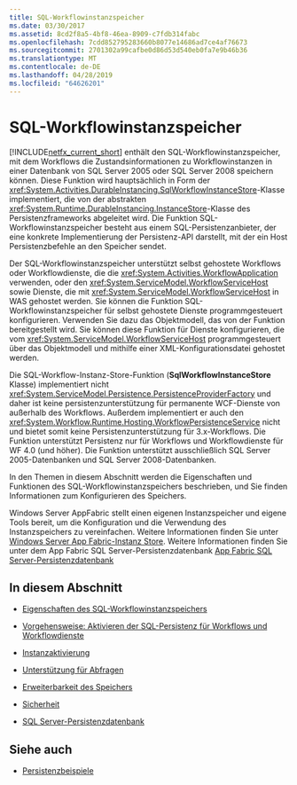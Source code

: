 ```yaml
---
title: SQL-Workflowinstanzspeicher
ms.date: 03/30/2017
ms.assetid: 8cd2f8a5-4bf8-46ea-8909-c7fdb314fabc
ms.openlocfilehash: 7cdd852795283660b8077e14686ad7ce4af76673
ms.sourcegitcommit: 2701302a99cafbe0d86d53d540eb0fa7e9b46b36
ms.translationtype: MT
ms.contentlocale: de-DE
ms.lasthandoff: 04/28/2019
ms.locfileid: "64626201"
---
```

# <a name="sql-workflow-instance-store"></a>SQL-Workflowinstanzspeicher
[!INCLUDE[netfx_current_short](../../../includes/netfx-current-short-md.md)] enthält den SQL-Workflowinstanzspeicher, mit dem Workflows die Zustandsinformationen zu Workflowinstanzen in einer Datenbank von SQL Server 2005 oder SQL Server 2008 speichern können. Diese Funktion wird hauptsächlich in Form der <xref:System.Activities.DurableInstancing.SqlWorkflowInstanceStore>-Klasse implementiert, die von der abstrakten <xref:System.Runtime.DurableInstancing.InstanceStore>-Klasse des Persistenzframeworks abgeleitet wird. Die Funktion SQL-Workflowinstanzspeicher besteht aus einem SQL-Persistenzanbieter, der eine konkrete Implementierung der Persistenz-API darstellt, mit der ein Host Persistenzbefehle an den Speicher sendet.  
  
 Der SQL-Workflowinstanzspeicher unterstützt selbst gehostete Workflows oder Workflowdienste, die die <xref:System.Activities.WorkflowApplication> verwenden, oder den <xref:System.ServiceModel.WorkflowServiceHost> sowie Dienste, die mit <xref:System.ServiceModel.WorkflowServiceHost> in WAS gehostet werden. Sie können die Funktion SQL-Workflowinstanzspeicher für selbst gehostete Dienste programmgesteuert konfigurieren. Verwenden Sie dazu das Objektmodell, das von der Funktion bereitgestellt wird. Sie können diese Funktion für Dienste konfigurieren, die vom <xref:System.ServiceModel.WorkflowServiceHost> programmgesteuert über das Objektmodell und mithilfe einer XML-Konfigurationsdatei gehostet werden.  
  
 Die SQL-Workflow-Instanz-Store-Funktion (**SqlWorkflowInstanceStore** Klasse) implementiert nicht <xref:System.ServiceModel.Persistence.PersistenceProviderFactory> und daher ist keine persistenzunterstützung für permanente WCF-Dienste von außerhalb des Workflows. Außerdem implementiert er auch den <xref:System.Workflow.Runtime.Hosting.WorkflowPersistenceService> nicht und bietet somit keine Persistenzunterstützung für 3.x-Workflows. Die Funktion unterstützt Persistenz nur für Workflows und Workflowdienste für WF 4.0 (und höher). Die Funktion unterstützt ausschließlich SQL Server 2005-Datenbanken und SQL Server 2008-Datenbanken.  
  
 In den Themen in diesem Abschnitt werden die Eigenschaften und Funktionen des SQL-Workflowinstanzspeichers beschrieben, und Sie finden Informationen zum Konfigurieren des Speichers.  
  
 Windows Server AppFabric stellt einen eigenen Instanzspeicher und eigene Tools bereit, um die Konfiguration und die Verwendung des Instanzspeichers zu vereinfachen. Weitere Informationen finden Sie unter [Windows Server App Fabric-Instanz Store](https://go.microsoft.com/fwlink/?LinkId=201201). Weitere Informationen finden Sie unter dem App Fabric SQL Server-Persistenzdatenbank [App Fabric SQL Server-Persistenzdatenbank](https://go.microsoft.com/fwlink/?LinkId=201202)  
  
## <a name="in-this-section"></a>In diesem Abschnitt  
  
- [Eigenschaften des SQL-Workflowinstanzspeichers](properties-of-sql-workflow-instance-store.md)  
  
- [Vorgehensweise: Aktivieren der SQL-Persistenz für Workflows und Workflowdienste](how-to-enable-sql-persistence-for-workflows-and-workflow-services.md)  
  
- [Instanzaktivierung](instance-activation.md)  
  
- [Unterstützung für Abfragen](support-for-queries.md)  
  
- [Erweiterbarkeit des Speichers](store-extensibility.md)  
  
- [Sicherheit](security.md)  
  
- [SQL Server-Persistenzdatenbank](sql-server-persistence-database.md)  
  
## <a name="see-also"></a>Siehe auch

- [Persistenzbeispiele](https://go.microsoft.com/fwlink/?LinkID=177735)
